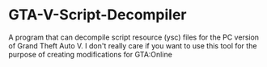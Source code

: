 # GTA-V-Script-Decompiler
A program that can decompile script resource (ysc) files for the PC version of Grand Theft Auto V. I don't really care if you want to use this tool for the purpose of creating modifications for GTA:Online
